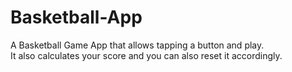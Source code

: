 # Basketball-App
A Basketball Game App that allows tapping a button and play. </br>
It also calculates your score and you can also reset it accordingly.
